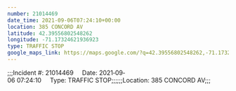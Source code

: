 ```yaml
---
number: 21014469
date_time: 2021-09-06T07:24:10+00:00
location: 385 CONCORD AV
latitude: 42.39556802548262
longitude: -71.17324621936923
type: TRAFFIC STOP
google_maps_link: https://maps.google.com/?q=42.39556802548262,-71.17324621936923
---
```


;;;Incident #: 21014469     Date: 2021‐09‐06 07:24:10     Type: TRAFFIC STOP;;;;;;Location: 385 CONCORD AV;;;
